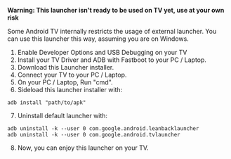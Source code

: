 **Warning: This launcher isn't ready to be used on TV yet, use at your own risk**

Some Android TV internally restricts the usage of external launcher. You can use this launcher this way, 
assuming you are on Windows.

1. Enable Developer Options and USB Debugging on your TV
2. Install your TV Driver and ADB with Fastboot to your PC / Laptop.
3. Download this Launcher installer.
4. Connect your TV to your PC / Laptop.
5. On your PC / Laptop, Run "cmd".
6. Sideload this launcher installer with:
```
adb install "path/to/apk"
```
7. Uninstall default launcher with:
```
adb uninstall -k --user 0 com.google.android.leanbacklauncher
adb uninstall -k --user 0 com.google.android.tvlauncher
```
8. Now, you can enjoy this launcher on your TV.
